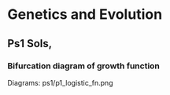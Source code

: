 # Genetics and Evolution
## Ps1 Sols,


### Bifurcation diagram of growth function
Diagrams:
ps1/p1_logistic_fn.png